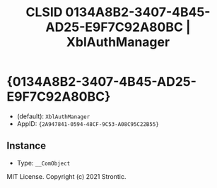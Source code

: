 ﻿---
title: "CLSID 0134A8B2-3407-4B45-AD25-E9F7C92A80BC | XblAuthManager"
excerpt: What is COM-Object CLSID 0134A8B2-3407-4B45-AD25-E9F7C92A80BC?
---

# {0134A8B2-3407-4B45-AD25-E9F7C92A80BC}

* (default): `XblAuthManager`
* AppID: `{2A947841-0594-48CF-9C53-A08C95C22B55}`

## Instance

* Type: `__ComObject`

MIT License. Copyright (c) 2021 Strontic.



